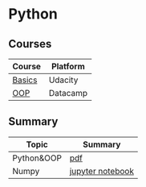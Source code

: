 # Python

## Courses
|Course|Platform|
|------|--------|
|[Basics](https://classroom.udacity.com/courses/ud1110)|Udacity|
|[OOP](https://learn.datacamp.com/courses/object-oriented-programming-in-python)|Datacamp|



## Summary
|Topic|Summary|
|-----|-------|
|Python&OOP|[pdf](/Python/pdfFiles/Python.pdf)|
|Numpy|[jupyter notebook](/Python/JupyterNotes/numPyNotes.ipynb)|